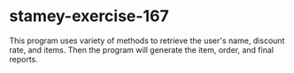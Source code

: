 # stamey-exercise-167
This program uses variety of methods to retrieve the user's name, discount rate, and items.  Then the program will generate the item, order, and final reports.
